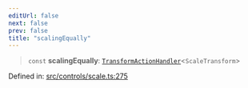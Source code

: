 ```yaml
---
editUrl: false
next: false
prev: false
title: "scalingEqually"
---
```


> `const` **scalingEqually**: [`TransformActionHandler`](/api/type-aliases/transformactionhandler/)\<`ScaleTransform`\>

Defined in: [src/controls/scale.ts:275](https://github.com/fabricjs/fabric.js/blob/9a792f4b7b8031f02ec7ea4ce8c99f810e45cfec/src/controls/scale.ts#L275)
